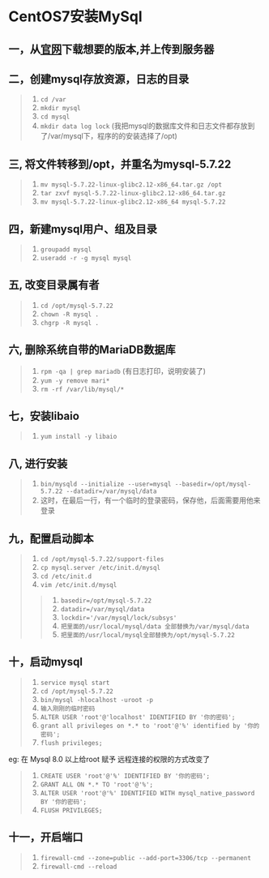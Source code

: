 # CentOS7安装MySql

## 一，从[官网](https://dev.mysql.com/downloads)下载想要的版本,并上传到服务器

## 二，创建mysql存放资源，日志的目录
>1. `cd /var`
>2. `mkdir mysql`
>3. `cd mysql`
>4. `mkdir data log lock`
(我把mysql的数据库文件和日志文件都存放到了/var/mysql下，程序的的安装选择了/opt)

## 三, 将文件转移到/opt，并重名为mysql-5.7.22
>1. `mv mysql-5.7.22-linux-glibc2.12-x86_64.tar.gz /opt`
>2. `tar zxvf mysql-5.7.22-linux-glibc2.12-x86_64.tar.gz`
>3. `mv mysql-5.7.22-linux-glibc2.12-x86_64 mysql-5.7.22`

## 四，新建mysql用户、组及目录
>1. `groupadd mysql`
>2. `useradd -r -g mysql mysql`

## 五, 改变目录属有者
>1. `cd /opt/mysql-5.7.22`
>2. `chown -R mysql .`
>3. `chgrp -R mysql .`

## 六, 删除系统自带的MariaDB数据库
>1. `rpm -qa | grep mariadb`  (有日志打印，说明安装了)
>2. `yum -y remove mari*`
>3. `rm -rf /var/lib/mysql/*`

## 七，安装libaio
>1. `yum install -y libaio`

## 八, 进行安装
>1. `bin/mysqld --initialize --user=mysql --basedir=/opt/mysql-5.7.22 --datadir=/var/mysql/data`
>2. 这时，在最后一行，有一个临时的登录密码，保存他，后面需要用他来登录

## 九，配置启动脚本
>1. `cd /opt/mysql-5.7.22/support-files`
>2. `cp mysql.server /etc/init.d/mysql`
>3. `cd /etc/init.d`
>4. `vim /etc/init.d/mysql`
>>1. `basedir=/opt/mysql-5.7.22`
>>2. `datadir=/var/mysql/data`
>>3. `lockdir='/var/mysql/lock/subsys'`
>>4. `把里面的/usr/local/mysql/data 全部替换为/var/mysql/data`
>>5. `把里面的/usr/local/mysql全部替换为/opt/mysql-5.7.22`

## 十，启动mysql
>1. `service mysql start`
>2. `cd /opt/mysql-5.7.22`
>3. `bin/mysql -hlocalhost -uroot -p`
>4. `输入刚刚的临时密码`
>5. `ALTER USER 'root'@'localhost' IDENTIFIED BY '你的密码';`
>6. `grant all privileges on *.* to 'root'@'%' identified by '你的密码';`
>7. `flush privileges;`

eg:
在 Mysql 8.0 以上给root 赋予 远程连接的权限的方式改变了
>1. `CREATE USER 'root'@'%' IDENTIFIED BY '你的密码';`
>2. `GRANT ALL ON *.* TO 'root'@'%';`
>3. `ALTER USER 'root'@'%' IDENTIFIED WITH mysql_native_password BY '你的密码';`
>4. `FLUSH PRIVILEGES;`


## 十一，开启端口
>1. `firewall-cmd --zone=public --add-port=3306/tcp --permanent`
>2. `firewall-cmd --reload`
